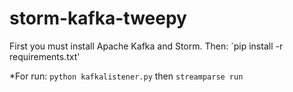 # storm-kafka-tweepy

First you must install Apache Kafka and Storm.
Then:
`pip install -r requirements.txt'

*For run:
`python kafkalistener.py`
then `streamparse run`

